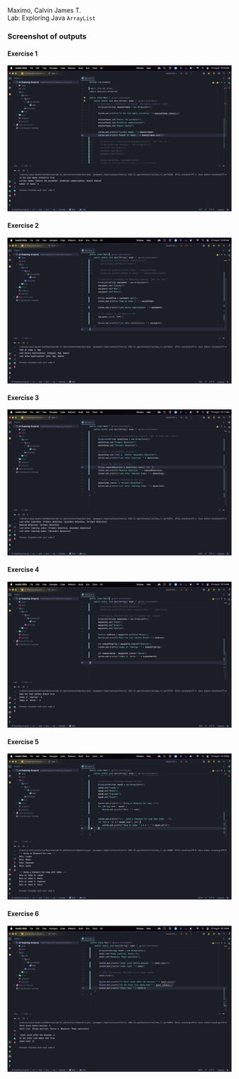 Maximo, Calvin James T.<br>
Lab: Exploring Java `ArrayList`<br>
### Screenshot of outputs
#### Exercise 1
![Exercise 1.png](Exercise%201.png)
#### Exercise 2
![Exercise 2.png](Exercise%202.png)
#### Exercise 3
![Exercise 3.png](Exercise%203.png)
#### Exercise 4
![Exercise 4.png](Exercise%204.png)
#### Exercise 5
![Exercise 5.png](Exercise%205.png)
#### Exercise 6
![Exercise 6.png](Exercise%206.png)